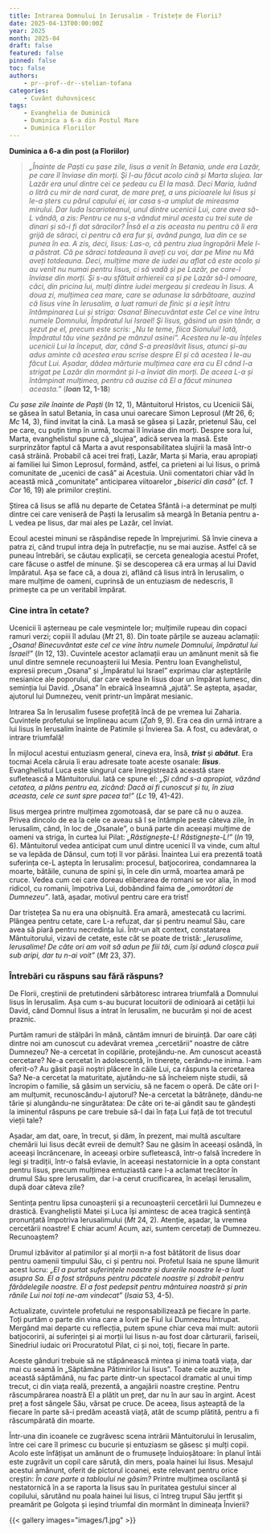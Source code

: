 ```yaml
---
title: Intrarea Domnului în Ierusalim - Tristețe de Florii?
date: 2025-04-13T00:00:00Z
year: 2025
month: 2025-04
draft: false
featured: false
pinned: false
toc: false
authors:
    - pr--prof--dr--stelian-tofana
categories:
    - Cuvânt duhovnicesc
tags:
    - Evanghelia de Duminică
    - Duminica a 6-a din Postul Mare
    - Duminica Floriilor
---
```

**Duminica a 6-a din post (a Floriilor)**

> _„Înainte de Paști cu șase zile, Iisus a venit în Betania, unde era Lazăr, pe care îl înviase din morți. Şi I-au făcut acolo cină și Marta slujea. Iar Lazăr era unul dintre cei ce ședeau cu El la masă. Deci Maria, luând o litră cu mir de nard curat, de mare preț, a uns picioarele lui Iisus și le-a șters cu părul capului ei, iar casa s-a umplut de mireasma mirului. Dar Iuda Iscarioteanul, unul dintre ucenicii Lui, care avea să-L vândă, a zis: Pentru ce nu s-a vândut mirul acesta cu trei sute de dinari și să-i fi dat săracilor? Însă el a zis aceasta nu pentru că îi era grijă de săraci, ci pentru că era fur și, având punga, lua din ce se punea în ea. A zis, deci, Iisus: Las-o, că pentru ziua îngropării Mele l-a păstrat. Că pe săraci totdeauna îi aveți cu voi, dar pe Mine nu Mă aveți totdeauna. Deci, mulțime mare de iudei au aflat că este acolo și au venit nu numai pentru Iisus, ci să vadă și pe Lazăr, pe care-l înviase din morți. Şi s-au sfătuit arhiereii ca și pe Lazăr să-l omoare, căci, din pricina lui, mulți dintre iudei mergeau și credeau în Iisus. A doua zi, mulțimea cea mare, care se adunase la sărbătoare, auzind că Iisus vine în Ierusalim, a luat ramuri de finic și a ieșit întru întâmpinarea Lui și striga: Osana! Binecuvântat este Cel ce vine întru numele Domnului, Împăratul lui Israel! Şi Iisus, găsind un asin tânăr, a șezut pe el, precum este scris: „Nu te teme, fiica Sionului! Iată, Împăratul tău vine șezând pe mânzul asinei”. Acestea nu le-au înțeles ucenicii Lui la început, dar, când S-a preaslăvit Iisus, atunci și-au adus aminte că acestea erau scrise despre El și că acestea I le-au făcut Lui. Așadar, dădea mărturie mulțimea care era cu El când l-a strigat pe Lazăr din mormânt și l-a înviat din morți. De aceea L-a și întâmpinat mulțimea, pentru că auzise că El a făcut minunea aceasta.”_ (**_Ioan_ 12, 1-18**)

_Cu șase zile înainte de Paști_ (_In_ 12, 1), Mântuitorul Hristos, cu Ucenicii Săi, se găsea în satul Betania, în casa unui oarecare Simon Leprosul (_Mt_ 26, 6; _Mc_ 14, 3), fiind invitat la cină. La masă se găsea și Lazăr, prietenul Său, cel pe care, cu puțin timp în urmă, tocmai îl înviase din morți. Despre sora lui, Marta, evanghelistul spune că „slujea”, adică servea la masă. Este surprinzător faptul că Marta a avut responsabilitatea slujirii la masă într-o casă străină. Probabil că acei trei frați, Lazăr, Marta și Maria, erau apropiați ai familiei lui Simon Leprosul, formând, astfel, ca prieteni ai lui Iisus, o primă comunitate de „ucenici de casă” ai Acestuia. Unii comentatori chiar văd în această mică „comunitate” anticiparea viitoarelor _„biserici din casă”_ (cf. _1 Cor_ 16, 19) ale primilor creștini.

Știrea că Iisus se află nu departe de Cetatea Sfântă i-a determinat pe mulți dintre cei care veniseră de Paști la Ierusalim să meargă în Betania pentru a-L vedea pe Iisus, dar mai ales pe Lazăr, cel înviat.

Ecoul acestei minuni se răspândise repede în împrejurimi. Să învie cineva a patra zi, când trupul intra deja în putrefacție, nu se mai auzise. Astfel că se puneau întrebări, se căutau explicații, se cerceta genealogia acestui Profet, care făcuse o astfel de minune. Și se descoperea că era urmaș al lui David împăratul. Așa se face că, a doua zi, aflând că Iisus intră în Ierusalim, o mare mulțime de oameni, cuprinsă de un entuziasm de nedescris, îl primește ca pe un veritabil împărat.

### Cine intra în cetate?

Ucenicii îi așterneau pe cale veșmintele lor; mulțimile rupeau din copaci ramuri verzi; copiii îl adulau (_Mt_ 21, 8). Din toate părțile se auzeau aclamații: _„Osana! Binecuvântat este cel ce vine întru numele Domnului, împăratul lui Israel!”_ (_In_ 12, 13). Cuvintele acestor aclamații erau un amănunt menit să fie unul dintre semnele recunoașterii lui Mesia. Pentru Ioan Evanghelistul, expresii precum „Osana” și „Împăratul lui Israel” exprimau clar așteptările mesianice ale poporului, dar care vedea în Iisus doar un împărat lumesc, din seminția lui David. „Osana” în ebraică înseamnă „ajută”. Se aștepta, așadar, ajutorul lui Dumnezeu, venit printr-un împărat mesianic.

Intrarea Sa în Ierusalim fusese profețită încă de pe vremea lui Zaharia. Cuvintele profetului se împlineau acum (_Zah_ 9, 9). Era cea din urmă intrare a lui Iisus în Ierusalim înainte de Patimile și Învierea Sa. A fost, cu adevărat, o intrare triumfală!

În mijlocul acestui entuziasm general, cineva era, însă, ***trist*** și ***abătut***. Era tocmai Acela căruia îi erau adresate toate aceste osanale: ***Iisus***. Evanghelistul Luca este singurul care înregistrează această stare sufletească a Mântuitorului. Iată ce spune el: _„Și când s-a apropiat, văzând cetatea, a plâns pentru ea, zicând: Dacă ai fi cunoscut și tu, în ziua aceasta, cele ce sunt spre pacea ta!”_ (_Lc_ 19, 41-42).

Iisus mergea printre mulțimea zgomotoasă, dar se pare că nu o auzea. Privea dincolo de ea la cele ce aveau să I se întâmple peste câteva zile, în Ierusalim, când, în loc de „Osanale”, o bună parte din aceeași mulțime de oameni va striga, în curtea lui Pilat: _„Răstignește-L! Răstignește-L!”_ (_In_ 19, 6). Mântuitorul vedea anticipat cum unul dintre ucenici îl va vinde, cum altul se va lepăda de Dânsul, cum toți îl vor părăsi. Înaintea Lui era prezentă toată suferința ce-L aștepta în Ierusalim: procesul, batjocorirea, condamnarea la moarte, bătăile, cununa de spini și, în cele din urmă, moartea amară pe cruce. Vedea cum cei care doreau eliberarea de romani se vor alia, în mod ridicol, cu romanii, împotriva Lui, dobândind faima de _„omorâtori de Dumnezeu”_. Iată, așadar, motivul pentru care era trist!

Dar tristețea Sa nu era una obișnuită. Era amară, amestecată cu lacrimi. Plângea pentru cetate, care L-a refuzat, dar și pentru neamul Său, care avea să piară pentru necredința lui. Într-un alt context, constatarea Mântuitorului, vizavi de cetate, este cât se poate de tristă: _„Ierusalime, Ierusalime! De câte ori am voit să adun pe fiii tăi, cum își adună cloșca puii sub aripi, dar tu n-ai voit”_ (_Mt_ 23, 37).

### Întrebări cu răspuns sau fără răspuns?

De Florii, creștinii de pretutindeni sărbătoresc intrarea triumfală a Domnului Iisus în Ierusalim. Așa cum s-au bucurat locuitorii de odinioară ai cetății lui David, când Domnul Iisus a intrat în Ierusalim, ne bucurăm și noi de acest praznic.

Purtăm ramuri de stâlpări în mână, cântăm imnuri de biruință. Dar oare câți dintre noi am cunoscut cu adevărat vremea „cercetării” noastre de către Dumnezeu? Ne-a cercetat în copilărie, protejându-ne. Am cunoscut această cercetare? Ne-a cercetat în adolescență, în tinerețe, cerându-ne inima. I-am oferit-o? Au găsit pașii noștri plăcere în căile Lui, ca răspuns la cercetarea Sa? Ne-a cercetat la maturitate, ajutându-ne să încheiem niște studii, să încropim o familie, să găsim un serviciu, să ne facem o operă. De câte ori I-am mulțumit, recunoscându-I ajutorul? Ne-a cercetat la bătrânețe, dându-ne tărie și alungându-ne singurătatea: De câte ori te-ai gândit sau te gândești la iminentul răspuns pe care trebuie să-l dai în fața Lui față de tot trecutul vieții tale?

Așadar, am dat, oare, în trecut, și dăm, în prezent, mai multă ascultare chemării lui Iisus decât evreii de demult? Sau ne găsim în aceeași osândă, în aceeași încrâncenare, în aceeași orbire sufletească, într-o falsă încredere în legi și tradiții, într-o falsă evlavie, în aceeași nestatornicie în a opta constant pentru Iisus, precum mulțimea entuziastă care l-a aclamat trecător în drumul Său spre Ierusalim, dar i-a cerut crucificarea, în același Ierusalim, după doar câteva zile?

Sentința pentru lipsa cunoașterii și a recunoașterii cercetării lui Dumnezeu e drastică. Evangheliștii Matei și Luca își amintesc de acea tragică sentință pronunțată împotriva Ierusalimului (_Mt_ 24, 2). Atenție, așadar, la vremea cercetării noastre! E chiar acum! Acum, azi, suntem cercetați de Dumnezeu. Recunoaștem?

Drumul izbăvitor al patimilor și al morții n-a fost bătătorit de Iisus doar pentru oamenii timpului Său, ci și pentru noi. Profetul Isaia ne spune lămurit acest lucru: _„El a purtat suferințele noastre și durerile noastre le-a luat asupra Sa. El a fost străpuns pentru păcatele noastre și zdrobit pentru fărădelegile noastre. El a fost pedepsit pentru mântuirea noastră și prin rănile Lui noi toți ne-am vindecat”_ (_Isaia_ 53, 4-5).

Actualizate, cuvintele profetului ne responsabilizează pe fiecare în parte. Toți purtăm o parte din vina care a lovit pe Fiul lui Dumnezeu Întrupat. Mergând mai departe cu reflecția, putem spune chiar ceva mai mult: autorii batjocoririi, ai suferinței și ai morții lui Iisus n-au fost doar cărturarii, fariseii, Sinedriul iudaic ori Procuratotul Pilat, ci și noi, toți, fiecare în parte.

Aceste gânduri trebuie să ne stăpânească mintea și inima toată viața, dar mai cu seamă în „Săptămâna Pătimirilor lui Iisus”. Toate cele auzite, în această săptămână, nu fac parte dintr-un spectacol dramatic al unui timp trecut, ci din viața reală, prezentă, a angajării noastre creștine. Pentru răscumpărarea noastră El a plătit un preț, dar nu în aur sau în argint. Acest preț a fost sângele Său, vărsat pe cruce. De aceea, Iisus așteaptă de la fiecare în parte să-i predăm această viață, atât de scump plătită, pentru a fi răscumpărată din moarte.

Într-una din icoanele ce zugrăvesc scena intrării Mântuitorului în Ierusalim, între cei care îl primesc cu bucurie și entuziasm se găsesc și mulți copii. Acolo este înfățișat un amănunt de o frumusețe înduioșătoare: în planul întâi este zugrăvit un copil care sărută, din mers, poala hainei lui Iisus. Mesajul acestui amănunt, oferit de pictorul icoanei, este relevant pentru orice creștin: _În care parte a tabloului ne găsim?_ Printre mulțimea oscilantă și nestatornică în a se raporta la Iisus sau în puritatea gestului sincer al copilului, sărutând nu poala hainei lui Iisus, ci întreg trupul Său jertfit și preamărit pe Golgota și ieșind triumfal din mormânt în dimineața Învierii?

{{< gallery images="images/1.jpg" >}}